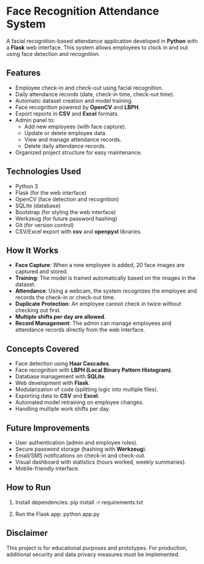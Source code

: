 # Face Recognition Attendance System

A facial recognition-based attendance application developed in **Python** with a **Flask** web interface. This system allows employees to clock in and out using face detection and recognition.

## Features

- Employee check-in and check-out using facial recognition.
- Daily attendance records (date, check-in time, check-out time).
- Automatic dataset creation and model training.
- Face recognition powered by **OpenCV** and **LBPH**.
- Export reports in **CSV** and **Excel** formats.
- Admin panel to:
  - Add new employees (with face capture).
  - Update or delete employee data.
  - View and manage attendance records.
  - Delete daily attendance records.
- Organized project structure for easy maintenance.

## Technologies Used

- Python 3
- Flask (for the web interface)
- OpenCV (face detection and recognition)
- SQLite (database)
- Bootstrap (for styling the web interface)
- Werkzeug (for future password hashing)
- Git (for version control)
- CSV/Excel export with **csv** and **openpyxl** libraries.

## How It Works

- **Face Capture**: When a new employee is added, 20 face images are captured and stored.
- **Training**: The model is trained automatically based on the images in the dataset.
- **Attendance**: Using a webcam, the system recognizes the employee and records the check-in or check-out time.
- **Duplicate Protection**: An employee cannot check in twice without checking out first.
- **Multiple shifts per day are allowed**.
- **Record Management**: The admin can manage employees and attendance records directly from the web interface.

## Concepts Covered

- Face detection using **Haar Cascades**.
- Face recognition with **LBPH (Local Binary Pattern Histogram)**.
- Database management with **SQLite**.
- Web development with **Flask**.
- Modularization of code (splitting logic into multiple files).
- Exporting data to **CSV** and **Excel**.
- Automated model retraining on employee changes.
- Handling multiple work shifts per day.

## Future Improvements

- User authentication (admin and employee roles).
- Secure password storage (hashing with **Werkzeug**).
- Email/SMS notifications on check-in and check-out.
- Visual dashboard with statistics (hours worked, weekly summaries).
- Mobile-friendly interface.

## How to Run

1. Install dependencies:
   pip install -r requirements.txt

2. Run the Flask app:
   python app.py


## Disclaimer

This project is for educational purposes and prototypes. For production, additional security and data privacy measures must be implemented.
